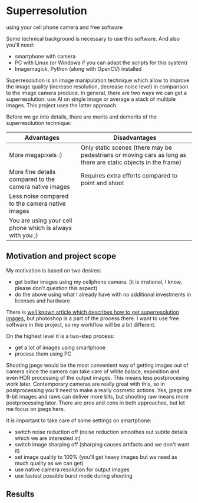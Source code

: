 # Superresolution
using your cell phone camera and free software

Some technical background is necessary to use this software. And also you'll need:
* smartphone with camera
* PC with Linux (or Windows if you can adapt the scripts for this system)
* Imagemagick, Python (along with OpenCV) installed

Superresolution is an image manipulation technique which allow to improve the image quality (increase resolution, decrease noise level) in comparison to the image camera produce. In general, there are two ways we can get a superresolution: use AI on single image or average a stack of multiple images. This project uses the latter approach.

Before we go into details, there are merits and demerits of the superresolution technique:

| Advantages | Disadvantages |
| ----------- | ----------- |
| More megapixels :) | Only static scenes (there may be pedestrians or moving cars as long as there are static objects in the frame) |
| More fine details compared to the camera native images | Requires extra efforts compared to point and shoot | 
| Less noise compared to the camera native images | |
| You are using your cell phone which is always with you ;) ||

## Motivation and project scope

My motivation is based on two desires:
* get better images using my cellphone camera. (it is irrational, I know, please don't question this aspect)
* do the above using what I already have with no additional investments in licenses and hardware

There is [well known article which describes how to get superresolution images](https://petapixel.com/2015/02/21/a-practical-guide-to-creating-superresolution-photos-with-photoshop/), but photoshop is a part of the process there. I want to use free software in this project, so my workflow will be a bit different.

On the highest level it is a two-step process:
* get a lot of images using smartphone
* process them using PC

Shooting jpegs would be the most convenient way of getting images out of camera since the camera can take care of white balace, exposition and even HDR processing of the output images. This means less postprocesing work later. Contemporary cameras are really great with this, so in postprocessing you'll need to make a really cosmetic actions. Yes, jpegs are 8-bit images and raws can deliver more bits, but shooting raw means more postprocessing later. There are pros and cons in both approaches, but let me focus on jpegs here.

It is important to take care of some settings on smartphone:
* switch noise reduction off (noise reduction smoothes out subtle details which we are interested in)
* switch image sharping off (sharping causes artifacts and we don't want it)
* set image quality to 100% (you'll get heavy images but we need as much quality as we can get)
* use native camera resolution for output images
* use fastest possible burst mode during shooting



## Results
